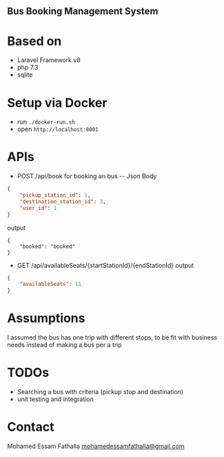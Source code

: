 ## Bus Booking Management System

# Based on
- Laravel Framework v8
- php 7.3
- sqlite

# Setup via Docker
- run `./docker-run.sh`
- open `http://localhost:8001`


# APIs

- POST /api/book 
for booking an bus
-- Json Body 
```json
{
    "pickup_station_id": 1,
    "destination_station_id": 3,
    "user_id": 1
}
```
output 
```
{
    "booked": "booked"
}
```


- GET /api/availableSeats/{startStationId}/{endStationId}
output 
```json
{
    "availableSeats": 11
}
```

# Assumptions
I assumed the bus has one trip with different stops, to be fit with business needs instead of making a bus per a trip  

# TODOs
- Searching a bus with criteria (pickup stop and destination)
- unit testing and integration

# Contact
Mohamed Essam Fathalla <mohamedessamfathalla@gmail.com>
